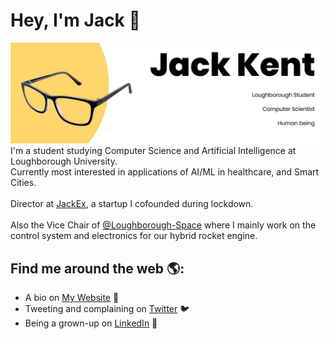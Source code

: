 # Hey, I'm Jack 👋

<img src="https://raw.githubusercontent.com/JackCompSci/JackCompSci/main/gh-banner.png" alt="Banner that says: Jack Kent, Loughborough Student, Computer Scientist, Human Being">
I'm a student studying Computer Science and Artificial Intelligence at Loughborough University.
<br>
Currently most interested in applications of AI/ML in healthcare, and Smart Cities.
<br><br>
Director at <a href="https://jackex.co.uk"> JackEx</a>, a startup I cofounded during lockdown.
<br><br>
Also the Vice Chair of <a href="https://github.com/Loughborough-Space"> @Loughborough-Space</a> where I mainly work on the control system and electronics for our hybrid rocket engine.

## Find me around the web 🌎:
- A bio on <a href="https://jackkent.co.uk">My Website</a> 🧑
- Tweeting and complaining on <a href="https://twitter.com/JackCompSci">Twitter</a> 🐦
- Being a grown-up on <a href="https://www.linkedin.com/in/JackCompSci/">LinkedIn</a> 💼
